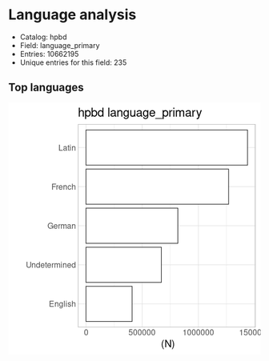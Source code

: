

# Language analysis

 * Catalog: hpbd
 * Field: language_primary 
 * Entries: 10662195
 * Unique entries for this field: 235  


## Top languages

![plot of chunk top_lang](figure/top_lang-1.png)

